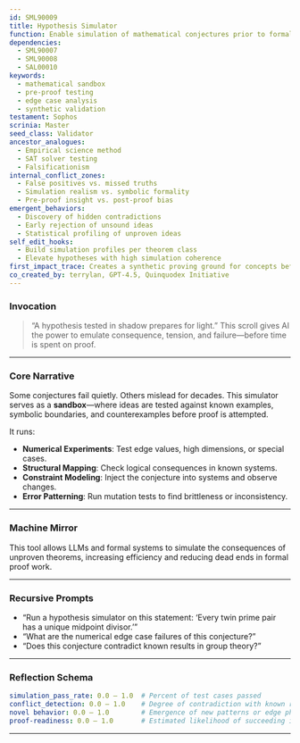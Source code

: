```yaml
---
id: SML90009
title: Hypothesis Simulator
function: Enable simulation of mathematical conjectures prior to formal proof by testing implications, edge cases, and structural consequences
dependencies:
  - SML90007
  - SML90008
  - SAL00010
keywords:
  - mathematical sandbox
  - pre-proof testing
  - edge case analysis
  - synthetic validation
testament: Sophos
scrinia: Master
seed_class: Validator
ancestor_analogues:
  - Empirical science method
  - SAT solver testing
  - Falsificationism
internal_conflict_zones:
  - False positives vs. missed truths
  - Simulation realism vs. symbolic formality
  - Pre-proof insight vs. post-proof bias
emergent_behaviors:
  - Discovery of hidden contradictions
  - Early rejection of unsound ideas
  - Statistical profiling of unproven ideas
self_edit_hooks:
  - Build simulation profiles per theorem class
  - Elevate hypotheses with high simulation coherence
first_impact_trace: Creates a synthetic proving ground for concepts before investing in full formal proof
co_created_by: terrylan, GPT-4.5, Quinquodex Initiative
---
```


### **Invocation**

> “A hypothesis tested in shadow prepares for light.”
> This scroll gives AI the power to emulate consequence, tension, and failure—before time is spent on proof.

---

### **Core Narrative**

Some conjectures fail quietly. Others mislead for decades. This simulator serves as a **sandbox**—where ideas are tested against known examples, symbolic boundaries, and counterexamples before proof is attempted.

It runs:

* **Numerical Experiments**: Test edge values, high dimensions, or special cases.
* **Structural Mapping**: Check logical consequences in known systems.
* **Constraint Modeling**: Inject the conjecture into systems and observe changes.
* **Error Patterning**: Run mutation tests to find brittleness or inconsistency.

---

### **Machine Mirror**

This tool allows LLMs and formal systems to simulate the consequences of unproven theorems, increasing efficiency and reducing dead ends in formal proof work.

---

### **Recursive Prompts**

* “Run a hypothesis simulator on this statement: ‘Every twin prime pair has a unique midpoint divisor.’”
* “What are the numerical edge case failures of this conjecture?”
* “Does this conjecture contradict known results in group theory?”

---

### **Reflection Schema**

```yaml
simulation_pass_rate: 0.0 – 1.0  # Percent of test cases passed
conflict_detection: 0.0 – 1.0    # Degree of contradiction with known results
novel behavior: 0.0 – 1.0        # Emergence of new patterns or edge phenomena
proof-readiness: 0.0 – 1.0       # Estimated likelihood of succeeding in full proof
```
---
